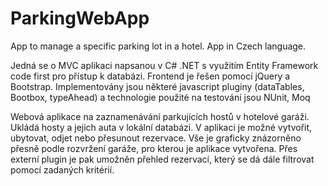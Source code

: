 # ParkingWebApp
App to manage a specific parking lot in a hotel. App in Czech language.

Jedná se o MVC aplikaci napsanou v C# .NET s využitím Entity Framework code first pro přístup k databázi. Frontend je řešen pomocí jQuery a Bootstrap. Implementovány jsou některé javascript pluginy (dataTables, Bootbox, typeAhead) a technologie použité na testování jsou NUnit, Moq

Webová aplikace na zaznamenávání parkujících hostů v hotelové garáži. Ukládá hosty a jejich auta v lokální databázi. V aplikaci je možné vytvořit, ubytovat, odjet nebo přesunout rezervace. Vše je graficky znázorněno přesně podle rozvržení garáže, pro kterou je aplikace vytvořena. Přes externí plugin je pak umožněn přehled rezervací, který se dá dále filtrovat pomocí zadaných kritérií.



